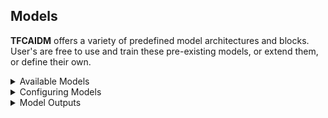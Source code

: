 ## Models

<strong>TFCAIDM</strong> offers a variety of predefined model architectures and blocks. User's are free to use and train these pre-existing models, or extend them, or define their own.

<details>
<summary>Available Models</summary>

All models are configurable and interchangeable, i.e. hyperparameters are easily tunable (number of layers, number of channels, growth factor, pooling method, etc.) and different layer configurations are also available for all of the implemented model architectures.

<strong>Architectures Implemented</strong>

_Hyperlinks linked to arxiv._

- [x] [Deep CNN](https://arxiv.org/abs/2004.02806) (survey paper)
- [x] [ResNet](https://arxiv.org/abs/1512.03385)
- [x] [UNet](https://arxiv.org/abs/1505.04597)
- [x] [UNet++](https://arxiv.org/abs/1807.10165)
- [x] [UNet3+](https://arxiv.org/abs/2004.08790)

<strong>Layers Implemented</strong>

- [x] [ASPP: Atrous Spatial Pyramid Pooling](https://arxiv.org/abs/1606.00915v2)
- [x] [Attention Gate](https://arxiv.org/abs/1804.03999)
- [x] [DenseNet](https://arxiv.org/abs/1608.06993)
- [x] [CSPNet](https://arxiv.org/abs/1911.11929)
- [x] [CBAM: Convolutional Block Attention Module](https://arxiv.org/abs/1807.06521)
- [x] [ECA-Net: Efficient Channel Attention for Deep CNNs](https://arxiv.org/abs/1910.03151)
- [x] [Inception: Going Deeper with Convolutions](https://arxiv.org/abs/1409.4842)
- [x] [PSPNet: Pyramid Scene Parsing Network](https://arxiv.org/abs/1612.01105)
- [x] [SE-Net: Squeeze-and-Excitation Networks](https://arxiv.org/abs/1709.01507)
- [x] [U2-Net: Going Deeper with Nested U-Structure for Salient Object Detection](https://arxiv.org/abs/2005.09007)
- [x] [Depthwise Separable Convolutions](https://arxiv.org/abs/1610.02357) (currently experimental, performance is not great)
- [x] [CoordConv: An Intriguing Failing of CNNs](https://arxiv.org/abs/1807.03247) (applied to the input layer only)

</details>

<details>
<summary>Configuring Models</summary>

All models are configurable through a yaml file. See [`configs`](https://github.com/Brandhsu/tfcaidm-pkg/tree/main/configs) for more information, namely yamls with the name `pipeline.yml` (note: the name is just a convention and can be changed).

<strong>Input blocks aka.</strong> `iblock`

These blocks are placed in the first layer of the network. A network will use only one specific `iblock` per creation.

```python
# --- Available blocks:

iblock = {
    'none':       # Raw Input
    'coord':      # concat( CoordConv ; Raw Input )
}

```

<strong>Encoder blocks aka.</strong> `eblock`

These blocks are placed in the encoder portion of the network. A network will use only one specific `eblock` per creation.

```python
# --- Available blocks:

eblock = {
    'aspp':      # Atrous Spatial Pyramid Pooling
    'acsp':      # Atrous Cascaded Spatial Pooling
    'wasp':      # Waterfall Atrous Spatial Pooling
    'cbam':      # Convolutional Block Attention Module
    'conv':      # Convolutional Neural Network
    'csp':       # A New Backbone that can Enhance Learning Capability of CNN
    'dense':     # Densely Connected Convolutional Networks
    'eca':       # Efficient Channel Attention for Deep Convolutional Neural Networks
    'inception'  # Going Deeper with Convolutions
    'psp':       # Pyramid Scene Parsing Network
    'se':        # Squeeze-and-Excitation Networks
    'u2net':     # Going Deeper with Nested U-Structure for Salient Object Detection
}

```

<strong>Decoder blocks aka.</strong> `dblock`

These blocks are placed in the decoder portion of the network. A network will use only one specific `dblock` per creation.

```python
# --- Available blocks:

dblock = {
    'attention': # Attention U-Net
    'convgru':   # Convolutional Gated Recurrent Network
    'conv':      # Transposed Convolutional Neural Network
}

```

<strong>Pooling layers aka.</strong> `pool_type`

These pooling layers are used throughout the network. A network will use only one specific `pool_type` per creation.

```python
# --- Available elayer:

pool_type = {
    'max':       # Max Pooling
    'avg':       # Average Pooling
    'conv':      # Strided Convolution
    'aspp':      # Atrous Spatial Pyramid Pooling
    'acsp':      # Atrous Cascaded Spatial Pooling
    'wasp':      # Waterfall Atrous Spatial Pooling
}

```

<strong>Aggregation layers aka.</strong> `agg_type`

These aggregation layers are used when combining encoder and decoder features in a UNet. A network will use only one specific `agg_type` per creation.

NOTE: this is not implemented yet!

```python
# --- Available elayer:

agg_type = {
    'add':       # Add features
    'mean':      # Average features
    'concat':    # Concat features
}

```

</details>

<details>
<summary>Model Outputs</summary>

When accessing an automatically generated model through:

```python
from tfcaidm.models import registry
from tfcaidm.models import head

backbone = registry.custom_mode()
outputs = backbone(**hyperparams["model"]) # feed model args
encoder = head.Encoder.last_layer(**outputs) # get last encoder layer
```

Var `outputs` will contain a dictionary of layers `{"encoders", "decoder", "full_res"}` which correspond to the post-activation outputs of a model block. Var `encoder` will contain the last encoder block output using some helper functions defined in the `head` module.

</details>
